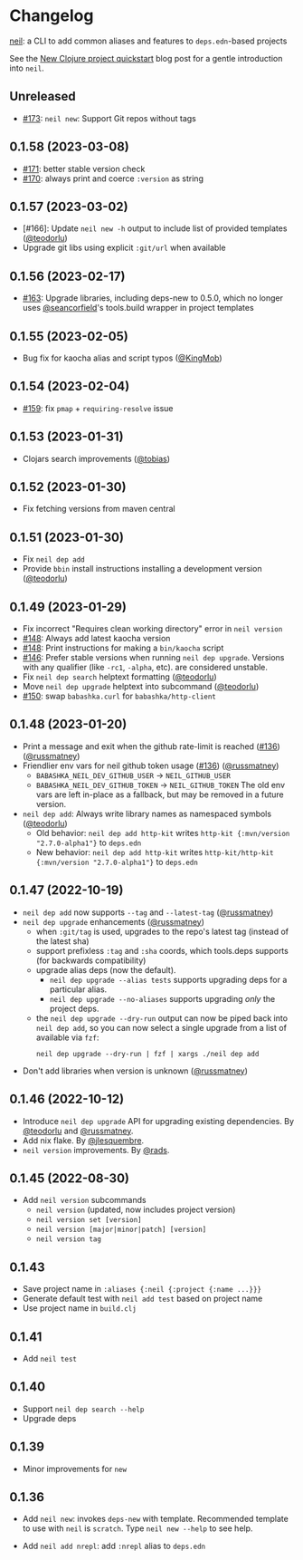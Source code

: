 # Changelog

[neil](https://github.com/babashka/neil): a CLI to add common aliases and features to `deps.edn`-based projects

See the [New Clojure project quickstart](https://blog.michielborkent.nl/new-clojure-project-quickstart.html) blog post for a gentle introduction into `neil`.

## Unreleased

- [#173](https://github.com/babashka/neil/issues/173): `neil new`: Support Git repos without tags

## 0.1.58 (2023-03-08)

- [#171](https://github.com/babashka/neil/issues/171): better stable version check
- [#170](https://github.com/babashka/neil/issues/170): always print and coerce `:version` as string

## 0.1.57 (2023-03-02)

- [#166]: Update `neil new -h` output to include list of provided templates ([@teodorlu](https://github.com/teodorlu))
- Upgrade git libs using explicit `:git/url` when available

## 0.1.56 (2023-02-17)

- [#163](https://github.com/babashka/neil/issues/163): Upgrade libraries, including deps-new to 0.5.0, which no longer uses [@seancorfield](https://github.com/seancorfield)'s tools.build wrapper in project templates

## 0.1.55 (2023-02-05)

- Bug fix for kaocha alias and script typos ([@KingMob](https://github.com/KingMob))

## 0.1.54 (2023-02-04)

- [#159](https://github.com/babashka/neil/issues/159): fix `pmap` + `requiring-resolve` issue

## 0.1.53 (2023-01-31)

- Clojars search improvements ([@tobias](https://github.com/tobias))

## 0.1.52 (2023-01-30)

- Fix fetching versions from maven central

## 0.1.51 (2023-01-30)

- Fix `neil dep add`
- Provide `bbin` install instructions installing a development version ([@teodorlu](https://github.com/teodorlu))

## 0.1.49 (2023-01-29)

- Fix incorrect "Requires clean working directory" error in `neil version`
- [#148](https://github.com/babashka/neil/issues/148): Always add latest kaocha version
- [#148](https://github.com/babashka/neil/issues/148): Print instructions for making a `bin/kaocha` script
- [#146](https://github.com/babashka/neil/issues/146): Prefer stable versions when running `neil dep upgrade`. Versions with any qualifier (like `-rc1`, `-alpha`, etc). are considered unstable.
- Fix `neil dep search` helptext formatting ([@teodorlu](https://github.com/teodorlu))
- Move `neil dep upgrade` helptext into subcommand ([@teodorlu](https://github.com/teodorlu))
- [#150](https://github.com/babashka/neil/issues/150): swap `babashka.curl` for `babashka/http-client`

## 0.1.48 (2023-01-20)

- Print a message and exit when the github rate-limit is reached ([#136](https://github.com/babashka/neil/issues/136)) ([@russmatney](https://github.com/russmatney))
- Friendlier env vars for neil github token usage ([#136](https://github.com/babashka/neil/issues/136)) ([@russmatney](https://github.com/russmatney))
  - `BABASHKA_NEIL_DEV_GITHUB_USER` -> `NEIL_GITHUB_USER`
  - `BABASHKA_NEIL_DEV_GITHUB_TOKEN` -> `NEIL_GITHUB_TOKEN`
  The old env vars are left in-place as a fallback, but may be removed in a future version.
- `neil dep add`: Always write library names as namespaced symbols ([@teodorlu](https://github.com/teodorlu))
  - Old behavior: `neil dep add http-kit` writes `http-kit {:mvn/version "2.7.0-alpha1"}` to `deps.edn`
  - New behavior: `neil dep add http-kit` writes `http-kit/http-kit {:mvn/version "2.7.0-alpha1"}` to `deps.edn`

## 0.1.47 (2022-10-19)

- `neil dep add` now supports `--tag` and `--latest-tag` ([@russmatney](https://github.com/russmatney))
- `neil dep upgrade` enhancements ([@russmatney](https://github.com/russmatney))
  - when `:git/tag` is used, upgrades to the repo's latest tag (instead of the latest sha)
  - support prefixless `:tag` and `:sha` coords, which tools.deps supports (for backwards compatibility)
  - upgrade alias deps (now the default).
    - `neil dep upgrade --alias tests` supports upgrading deps for a particular alias.
    - `neil dep upgrade --no-aliases` supports upgrading _only_ the project deps.
  - the `neil dep upgrade --dry-run` output can now be piped back into `neil dep
    add`, so you can now select a single upgrade from a list of available via `fzf`:
    ```
    neil dep upgrade --dry-run | fzf | xargs ./neil dep add
    ```
- Don't add libraries when version is unknown ([@russmatney](https://github.com/russmatney))

## 0.1.46 (2022-10-12)

- Introduce `neil dep upgrade` API for upgrading existing dependencies. By [@teodorlu](https://github.com/teodorlu) and [@russmatney](https://github.com/russmatney).
- Add nix flake. By [@jlesquembre](https://github.com/jlesquembre).
- `neil version` improvements. By [@rads](https://github.com/rads).

## 0.1.45 (2022-08-30)

- Add `neil version` subcommands
  - `neil version` (updated, now includes project version)
  - `neil version set [version]`
  - `neil version [major|minor|patch] [version]`
  - `neil version tag`

## 0.1.43

- Save project name in `:aliases {:neil {:project {:name ...}}}`
- Generate default test with `neil add test` based on project name
- Use project name in `build.clj`

## 0.1.41

- Add `neil test`

## 0.1.40

- Support `neil dep search --help`
- Upgrade deps

## 0.1.39

- Minor improvements for `new`

## 0.1.36

- Add `neil new`: invokes `deps-new` with template. Recommended template to use with `neil` is `scratch`. Type `neil new --help` to see help.

- Add `neil add nrepl`: add `:nrepl` alias to `deps.edn`
